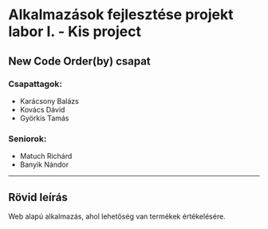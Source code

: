 # Alkalmazások fejlesztése projekt labor I. - Kis project
## New Code Order(by) csapat

### Csapattagok:
- Karácsony Balázs
- Kovács Dávid
- Györkis Tamás

### Seniorok:
- Matuch Richárd
- Banyik Nándor

---

## Rövid leírás

Web alapú alkalmazás, ahol lehetőség van termékek értékelésére.